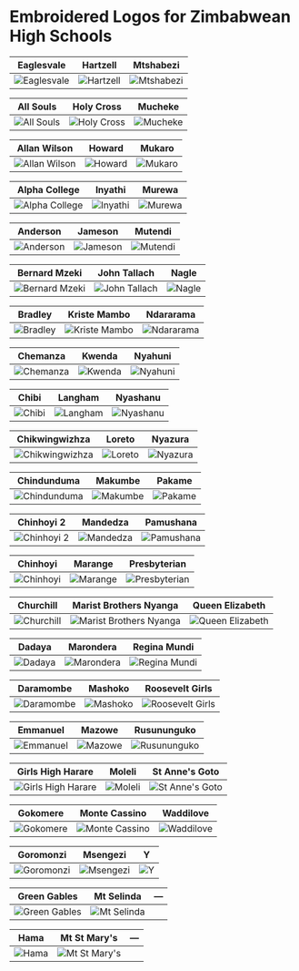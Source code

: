 # Embroidered Logos for Zimbabwean High Schools

Eaglesvale | Hartzell | Mtshabezi
:---:|:---:|:---:
![Eaglesvale](./EmbroideredLogos/Eaglesvale.png) | ![Hartzell](./EmbroideredLogos/hartzell.png) | ![Mtshabezi](./EmbroideredLogos/mtshabezi.png)

All Souls | Holy Cross | Mucheke
:---:|:---:|:---:
![All Souls](./EmbroideredLogos/all%20souls.png) | ![Holy Cross](./EmbroideredLogos/holy%20cross.png) | ![Mucheke](./EmbroideredLogos/mucheke.png)

Allan Wilson | Howard | Mukaro
:---:|:---:|:---:
![Allan Wilson](./EmbroideredLogos/allan%20wilson.png) | ![Howard](./EmbroideredLogos/howard.png) | ![Mukaro](./EmbroideredLogos/mukaro.png)

Alpha College | Inyathi | Murewa
:---:|:---:|:---:
![Alpha College](./EmbroideredLogos/alpha_college.png) | ![Inyathi](./EmbroideredLogos/inyathi.png) | ![Murewa](./EmbroideredLogos/murewa.png)

Anderson | Jameson | Mutendi
:---:|:---:|:---:
![Anderson](./EmbroideredLogos/anderson.png) | ![Jameson](./EmbroideredLogos/jameson.png) | ![Mutendi](./EmbroideredLogos/mutendi.png)

Bernard Mzeki | John Tallach | Nagle
:---:|:---:|:---:
![Bernard Mzeki](./EmbroideredLogos/bernard%20mzeki.png) | ![John Tallach](./EmbroideredLogos/john%20tallach.png) | ![Nagle](./EmbroideredLogos/nagle.png)

Bradley | Kriste Mambo | Ndararama
:---:|:---:|:---:
![Bradley](./EmbroideredLogos/bradley.png) | ![Kriste Mambo](./EmbroideredLogos/kriste%20mambo.png) | ![Ndararama](./EmbroideredLogos/ndararama.png)

Chemanza | Kwenda | Nyahuni
:---:|:---:|:---:
![Chemanza](./EmbroideredLogos/chemanza.png) | ![Kwenda](./EmbroideredLogos/kwenda.png) | ![Nyahuni](./EmbroideredLogos/nyahuni.png)

Chibi | Langham | Nyashanu
:---:|:---:|:---:
![Chibi](./EmbroideredLogos/chibi.png) | ![Langham](./EmbroideredLogos/langham.png) | ![Nyashanu](./EmbroideredLogos/nyashanu.png)

Chikwingwizhza | Loreto | Nyazura
:---:|:---:|:---:
![Chikwingwizhza](./EmbroideredLogos/chikwingwizhza.png) | ![Loreto](./EmbroideredLogos/loreto.png) | ![Nyazura](./EmbroideredLogos/nyazura.png)

Chindunduma | Makumbe | Pakame
:---:|:---:|:---:
![Chindunduma](./EmbroideredLogos/chindunduma.png) | ![Makumbe](./EmbroideredLogos/makumbe.png) | ![Pakame](./EmbroideredLogos/pakame.png)

Chinhoyi 2 | Mandedza | Pamushana
:---:|:---:|:---:
![Chinhoyi 2](./EmbroideredLogos/chinhoyi%202.png) | ![Mandedza](./EmbroideredLogos/mandedza.png) | ![Pamushana](./EmbroideredLogos/pamushana.png)

Chinhoyi | Marange | Presbyterian
:---:|:---:|:---:
![Chinhoyi](./EmbroideredLogos/chinhoyi.png) | ![Marange](./EmbroideredLogos/marange.png) | ![Presbyterian](./EmbroideredLogos/presbyterian.png)

Churchill | Marist Brothers Nyanga | Queen Elizabeth
:---:|:---:|:---:
![Churchill](./EmbroideredLogos/churchill.png) | ![Marist Brothers Nyanga](./EmbroideredLogos/marist%20brothers%20nyanga.png) | ![Queen Elizabeth](./EmbroideredLogos/queen%20elizabeth.png)

Dadaya | Marondera | Regina Mundi
:---:|:---:|:---:
![Dadaya](./EmbroideredLogos/dadaya.png) | ![Marondera](./EmbroideredLogos/marondera.png) | ![Regina Mundi](./EmbroideredLogos/regina%20mundi.png)

Daramombe | Mashoko | Roosevelt Girls
:---:|:---:|:---:
![Daramombe](./EmbroideredLogos/daramombe.png) | ![Mashoko](./EmbroideredLogos/mashoko.png) | ![Roosevelt Girls](./EmbroideredLogos/roosevelt%20girls.png)

Emmanuel | Mazowe | Rusununguko
:---:|:---:|:---:
![Emmanuel](./EmbroideredLogos/emmanuel.png) | ![Mazowe](./EmbroideredLogos/mazowe.png) | ![Rusununguko](./EmbroideredLogos/rusununguko.png)

Girls High Harare | Moleli | St Anne's Goto
:---:|:---:|:---:
![Girls High Harare](./EmbroideredLogos/girls%20high%20harare.png) | ![Moleli](./EmbroideredLogos/moleli.png) | ![St Anne's Goto](./EmbroideredLogos/st%20anne's%20goto.png)

Gokomere | Monte Cassino | Waddilove
:---:|:---:|:---:
![Gokomere](./EmbroideredLogos/gokomere.png) | ![Monte Cassino](./EmbroideredLogos/monte%20cassino.png) | ![Waddilove](./EmbroideredLogos/waddilove.png)

Goromonzi | Msengezi | Y
:---:|:---:|:---:
![Goromonzi](./EmbroideredLogos/goromonzi.png) | ![Msengezi](./EmbroideredLogos/msengezi.png) | ![Y](./EmbroideredLogos/y.png)

Green Gables | Mt Selinda | —
:---:|:---:|:---:
![Green Gables](./EmbroideredLogos/green%20gables.png) | ![Mt Selinda](./EmbroideredLogos/mt%20selinda.png) | 

Hama | Mt St Mary's | —
:---:|:---:|:---:
![Hama](./EmbroideredLogos/hama.png) | ![Mt St Mary's](./EmbroideredLogos/mt%20st%20mary's.png) | 
